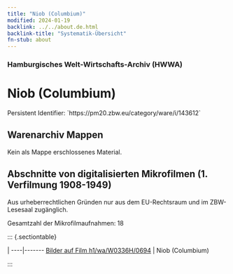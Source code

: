 ```yaml
---
title: "Niob (Columbium)"
modified: 2024-01-19
backlink: ../../about.de.html
backlink-title: "Systematik-Übersicht"
fn-stub: about
---
```


### Hamburgisches Welt-Wirtschafts-Archiv (HWWA)

# Niob (Columbium)

<div class="hint">Persistent Identifier: `https://pm20.zbw.eu/category/ware/i/143612`</div>







## Warenarchiv Mappen





Kein als Mappe erschlossenes Material.



<a id="filmsections" />

## Abschnitte von digitalisierten Mikrofilmen (1. Verfilmung 1908-1949)

<p>Aus urheberrechtlichen Gründen nur aus dem EU-Rechtsraum und im ZBW-Lesesaal zugänglich.</p>


<p>Gesamtzahl der Mikrofilmaufnahmen: 18</p>





::: {.sectiontable}

 | 
----|-------
<a class="btn" href="https://pm20.zbw.eu/film/h1/wa/W0336H/0694" rel="nofollow">Bilder auf Film h1/wa/W0336H/0694</a> | Niob (Columbium)


:::

















